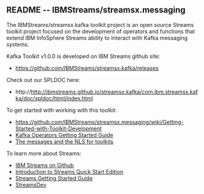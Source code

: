 ## README --  IBMStreams/streamsx.messaging

The IBMStreams/streamsx.kafka toolkit project is an open source Streams toolkit project focused on the development of operators and functions that extend IBM InfoSphere Streams ability to interact with Kafka messaging systems.

Kafka Toolkit v1.0.0 is developed on IBM Streams github site:
* https://github.com/IBMStreams/streamsx.kafka/releases


Check out our SPLDOC here: 
* http://http://ibmstreams.github.io/streamsx.kafka/com.ibm.streamsx.kafka/doc/spldoc/html/index.html

To get started with working with this toolkit:
* https://github.com/IBMStreams/streamsx.messaging/wiki/Getting-Started-with-Toolkit-Development
* [Kafka Operators Getting Started Guide](http://ibmstreams.github.io/streamsx.documentation/docs/4.1/messaging/kafka-operators-getting-started/)
* [The messages and the NLS for toolkits](https://github.com/IBMStreams/administration/wiki/The-messages-and-the-NLS-for-toolkits)


To learn more about Streams:

* [IBM Streams on Github](http://ibmstreams.github.io)
* [Introduction to Streams Quick Start Edition](http://ibmstreams.github.io/streamsx.documentation/docs/4.1/qse-intro/)
* [Streams Getting Started Guide](http://ibmstreams.github.io/streamsx.documentation/docs/4.1/qse-getting-started/)
* [StreamsDev](https://developer.ibm.com/streamsdev/)
